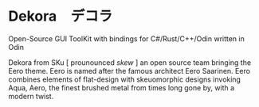 # Dekora　デコラ
Open-Source GUI ToolKit with bindings for C#/Rust/C++/Odin written in Odin

Dekora from SKu [ prounounced *skew* ] an open source team bringing the Eero theme.  Eero is named after the famous architect Eero Saarinen.  Eero combines elements of flat-design with skeuomorphic designs invoking Aqua, Aero, the finest brushed metal from times long gone by, with a modern twist.  
